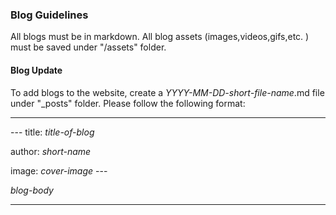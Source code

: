 ### Blog Guidelines
All blogs must be in markdown. All blog assets (images,videos,gifs,etc. ) must be saved under "/assets" folder.


#### Blog Update
To add blogs to the website, create a *YYYY-MM-DD-short-file-name*.md file under "_posts" folder.
Please follow the following format:
_____
\-\-\-
title: *title-of-blog*



author: *short-name*

image: *cover-image*
\-\-\-

*blog-body*
_____
